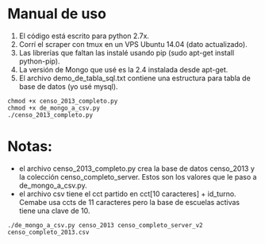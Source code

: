 Manual de uso
=================

1. El código está escrito para python 2.7x.
2. Corrí el scraper con tmux en un VPS Ubuntu 14.04 (dato actualizado).
3. Las librerías que faltan las instalé usando pip (sudo apt-get install python-pip).
4. La versión de Mongo que usé es la 2.4 instalada desde apt-get.
5. El archivo demo_de_tabla_sql.txt contiene una estructura para tabla de base de datos (yo usé mysql).

```
chmod +x censo_2013_completo.py
chmod +x de_mongo_a_csv.py
./censo_2013_completo.py
```
Notas:
======
* el archivo censo_2013_completo.py crea la base de datos censo_2013 y la colección censo_completo_server. Estos son los valores que le paso a de_mongo_a_csv.py.
* el archivo csv tiene el cct partido en cct[10 caracteres] + id_turno. Cemabe usa ccts de 11 caracteres pero la base de escuelas activas tiene una clave de 10.
```
./de_mongo_a_csv.py censo_2013 censo_completo_server_v2 censo_completo_2013.csv
```

